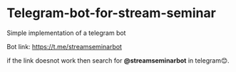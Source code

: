 # Telegram-bot-for-stream-seminar
Simple implementation of a telegram bot

Bot link: https://t.me/streamseminarbot

if the link doesnot work then search for **@streamseminarbot** in telegram😊.
